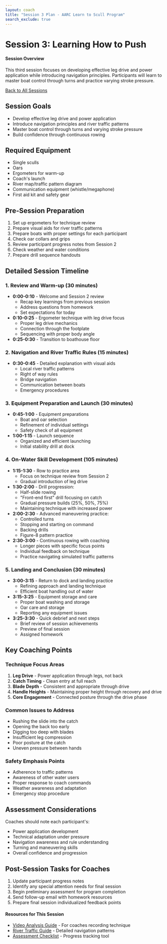 ```yaml
---
layout: coach
title: "Session 3 Plan - AARC Learn to Scull Program"
search_exclude: true
---
```


# Session 3: Learning How to Push

<div class="info-box tip">
  <h4>Session Overview</h4>
  <p>This third session focuses on developing effective leg drive and power application while introducing navigation principles. Participants will learn to master boat control through turns and practice varying stroke pressure.</p>
  <div class="text-center mt-3">
    <a href="{{ site.baseurl }}/for-coaches/session-plans/overview.html" class="cta-button"><i class="fas fa-arrow-left"></i> Back to All Sessions</a>
  </div>
</div>

## Session Goals
- Develop effective leg drive and power application
- Introduce navigation principles and river traffic patterns
- Master boat control through turns and varying stroke pressure
- Build confidence through continuous rowing

## Required Equipment
- Single sculls
- Oars
- Ergometers for warm-up
- Coach's launch
- River map/traffic pattern diagram
- Communication equipment (whistle/megaphone)
- First aid kit and safety gear

## Pre-Session Preparation
1. Set up ergometers for technique review
2. Prepare visual aids for river traffic patterns
3. Prepare boats with proper settings for each participant
4. Check oar collars and grips
5. Review participant progress notes from Session 2
6. Check weather and water conditions
7. Prepare drill sequence handouts

## Detailed Session Timeline

### 1. Review and Warm-up (30 minutes)
- **0:00-0:10** - Welcome and Session 2 review
   - Recap key learnings from previous session
   - Address questions from homework
   - Set expectations for today
- **0:10-0:25** - Ergometer technique with leg drive focus
   - Proper leg drive mechanics
   - Connection through the footplate
   - Sequencing with proper body angle
- **0:25-0:30** - Transition to boathouse floor

### 2. Navigation and River Traffic Rules (15 minutes)
- **0:30-0:45** - Detailed explanation with visual aids
   - Local river traffic patterns
   - Right of way rules
   - Bridge navigation
   - Communication between boats
   - Emergency procedures

### 3. Equipment Preparation and Launch (30 minutes)
- **0:45-1:00** - Equipment preparations
   - Boat and oar selection
   - Refinement of individual settings
   - Safety check of all equipment
- **1:00-1:15** - Launch sequence
   - Organized and efficient launching
   - Initial stability drill at dock

### 4. On-Water Skill Development (105 minutes)
- **1:15-1:30** - Row to practice area
   - Focus on technique review from Session 2
   - Gradual introduction of leg drive
- **1:30-2:00** - Drill progression:
   - Half-slide rowing
   - "Front-end first" drill focusing on catch
   - Gradual pressure builds (25%, 50%, 75%)
   - Maintaining technique with increased power
- **2:00-2:30** - Advanced maneuvering practice:
   - Controlled turns
   - Stopping and starting on command
   - Backing drills
   - Figure-8 pattern practice
- **2:30-3:00** - Continuous rowing with coaching
   - Longer pieces with specific focus points
   - Individual feedback on technique
   - Practice navigating simulated traffic patterns

### 5. Landing and Conclusion (30 minutes)
- **3:00-3:15** - Return to dock and landing practice
   - Refining approach and landing technique
   - Efficient boat handling out of water
- **3:15-3:25** - Equipment storage and care
   - Proper boat washing and storage
   - Oar care and storage
   - Reporting any equipment issues
- **3:25-3:30** - Quick debrief and next steps
   - Brief review of session achievements
   - Preview of final session
   - Assigned homework

## Key Coaching Points

### Technique Focus Areas
1. **Leg Drive** - Power application through legs, not back
2. **Catch Timing** - Clean entry at full reach
3. **Blade Depth** - Consistent and appropriate through drive
4. **Handle Heights** - Maintaining proper height through recovery and drive
5. **Core Engagement** - Connected posture through the drive phase

### Common Issues to Address
- Rushing the slide into the catch
- Opening the back too early
- Digging too deep with blades
- Insufficient leg compression
- Poor posture at the catch
- Uneven pressure between hands

### Safety Emphasis Points
- Adherence to traffic patterns
- Awareness of other water users
- Proper response to coach commands
- Weather awareness and adaptation
- Emergency stop procedure

## Assessment Considerations
Coaches should note each participant's:
- Power application development
- Technical adaptation under pressure
- Navigation awareness and rule understanding
- Turning and maneuvering skills
- Overall confidence and progression

## Post-Session Tasks for Coaches
1. Update participant progress notes
2. Identify any special attention needs for final session
3. Begin preliminary assessment for program completion
4. Send follow-up email with homework resources
5. Prepare final session individualized feedback points

<div class="info-box note mt-4">
  <h4>Resources for This Session</h4>
  <ul>
    <li><a href="{{ site.baseurl }}/for-coaches/technical-coaching/video-analysis.html">Video Analysis Guide</a> - For coaches recording technique</li>
    <li><a href="{{ site.baseurl }}/for-coaches/safety-leadership/safety-protocols.html">River Traffic Guide</a> - Detailed navigation patterns</li>
    <li><a href="{{ site.baseurl }}/for-coaches/program-management/assessment-tools.html">Assessment Checklist</a> - Progress tracking tool</li>
  </ul>
</div>

<style>
  /* Session-specific styles can be added here */
  .drill-sequence {
    background-color: #f8f9fa;
    border-left: 3px solid var(--theme-color);
    padding: 1rem;
    margin: 1rem 0;
  }
</style>
